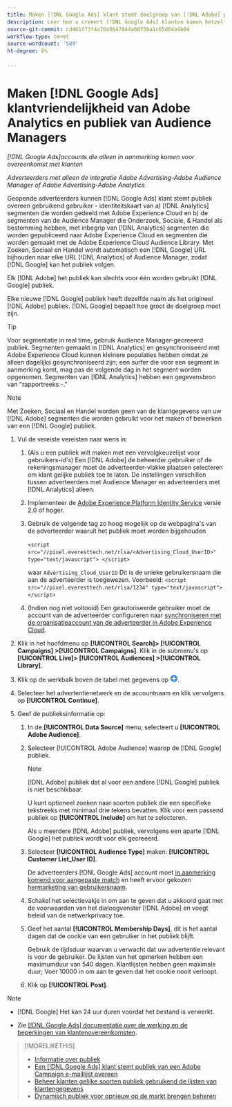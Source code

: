 ```yaml
---
title: Maken [!DNL Google Ads] klant stemt doelgroep van [!DNL Adobe] publiek
description: Leer hoe u creeert [!DNL Google Ads] klanten komen hetzelfde publiek aan als uw bestaande Adobe Analytics- en Audience Manager-publiek.
source-git-commit: cd461f73f4a70a5647844a6075ba1c65d64a9b04
workflow-type: tm+mt
source-wordcount: '589'
ht-degree: 0%

---
```


# Maken [!DNL Google Ads] klantvriendelijkheid van Adobe Analytics en publiek van Audience Managers

*[!DNL Google Ads]accounts die alleen in aanmerking komen voor overeenkomst met klanten*

*Adverteerders met alleen de integratie Adobe Advertising-Adobe Audience Manager of Adobe Advertising-Adobe Analytics*

Geopende adverteerders kunnen [!DNL Google Ads] klant stemt publiek overeen gebruikend gebruiker - identiteitskaart van a) [!DNL Analytics] segmenten die worden gedeeld met Adobe Experience Cloud en b) de segmenten van de Audience Manager die Onderzoek, Sociale, &amp; Handel als bestemming hebben, met inbegrip van [!DNL Analytics] segmenten die worden gepubliceerd naar Adobe Experience Cloud en segmenten die worden gemaakt met de Adobe Experience Cloud Audience Library. Met Zoeken, Sociaal en Handel wordt automatisch een [!DNL Google] URL bijhouden naar elke URL [!DNL Analytics] of Audience Manager, zodat [!DNL Google] kan het publiek volgen.

Elk [!DNL Adobe] het publiek kan slechts voor één worden gebruikt [!DNL Google] publiek.

Elke nieuwe [!DNL Google] publiek heeft dezelfde naam als het origineel [!DNL Adobe] publiek. [!DNL Google] bepaalt hoe groot de doelgroep moet zijn.

>[!TIP]
>
>Voor segmentatie in real time, gebruik Audience Manager-gecreeerd publiek. Segmenten gemaakt in [!DNL Analytics] en gesynchroniseerd met Adobe Experience Cloud kunnen kleinere populaties hebben omdat ze alleen dagelijks gesynchroniseerd zijn; een surfer die voor een segment in aanmerking komt, mag pas de volgende dag in het segment worden opgenomen. Segmenten van [!DNL Analytics] hebben een gegevensbron van &quot;rapportreeks -.&quot;

>[!NOTE]
>
>Met Zoeken, Sociaal en Handel worden geen van de klantgegevens van uw [!DNL Adobe] segmenten die worden gebruikt voor het maken of bewerken van een [!DNL Google] publiek.

1. Vul de vereiste vereisten naar wens in:

   1. (Als u een publiek wilt maken met een vervolgkeuzelijst voor gebruikers-id&#39;s) Een [!DNL Adobe] de beheerder gebruiker of de rekeningsmanager moet de adverteerder-vlakke plaatsen selecteren om klant gelijke publiek toe te laten. De instellingen verschillen tussen adverteerders met Audience Manager en adverteerders met [!DNL Analytics] alleen.

   1. Implementeer de [Adobe Experience Platform Identity Service](https://experienceleague.adobe.com/docs/id-service/using/home.html?lang=en) versie 2.0 of hoger.

   1. Gebruik de volgende tag zo hoog mogelijk op de webpagina&#39;s van de adverteerder waaruit het publiek moet worden bijgehouden

      `<script src="//pixel.everesttech.net/rlsa/<Advertising_Cloud_UserID>" type="text/javascript"> </script>`

      waar `Advertising_Cloud_UserID` Dit is de unieke gebruikersnaam die aan de adverteerder is toegewezen. Voorbeeld:  `<script src="//pixel.everesttech.net/rlsa/1234" type="text/javascript"> </script>`

   1. (Indien nog niet voltooid) Een geautoriseerde gebruiker moet de account van de adverteerder configureren naar [synchroniseren met de organisatieaccount van de adverteerder in Adobe Experience Cloud](/help/search-social-commerce/admin/sync-adobe-audiences.md).

1. Klik in het hoofdmenu op **[!UICONTROL Search]> [!UICONTROL Campaigns] >[!UICONTROL Campaigns]**. Klik in de submenu&#39;s op **[!UICONTROL Live]> [!UICONTROL Audiences] >[!UICONTROL Library]**.

1. Klik op de werkbalk boven de tabel met gegevens op ![Maken](/help/search-social-commerce/assets/add.png "Maken").

1. Selecteer het advertentienetwerk en de accountnaam en klik vervolgens op **[!UICONTROL Continue]**.

1. Geef de publieksinformatie op:

   1. In de **[!UICONTROL Data Source]** menu, selecteert u **[!UICONTROL Adobe Audience]**.

   1. Selecteer [!UICONTROL Adobe Audience] waarop de [!DNL Google] publiek.

      >[!NOTE]
      >
      >[!DNL Adobe] publiek dat al voor een andere [!DNL Google] publiek is niet beschikbaar.

      U kunt optioneel zoeken naar soorten publiek die een specifieke tekstreeks met minimaal drie tekens bevatten. Klik voor een passend publiek op **[!UICONTROL Include]** om het te selecteren.

      Als u meerdere [!DNL Adobe] publiek, vervolgens een aparte [!DNL Google] het publiek wordt voor elk gecreeerd.

   1. Selecteer **[!UICONTROL Audience Type]** maken: **[!UICONTROL Customer List_User ID]**.

      De adverteerders [!DNL Google Ads] account moet [in aanmerking komend voor aangepaste match](https://support.google.com/adspolicy/answer/6299717) en heeft ervoor gekozen [hermarketing van gebruikersnaam](https://support.google.com/google-ads/answer/9199250).

   1. Schakel het selectievakje in om aan te geven dat u akkoord gaat met de voorwaarden van het dialoogvenster [!DNL Adobe] en voegt beleid van de netwerkprivacy toe.

   1. Geef het aantal **[!UICONTROL Membership Days]**, dit is het aantal dagen dat de cookie van een gebruiker in het publiek blijft.

      Gebruik de tijdsduur waarvan u verwacht dat uw advertentie relevant is voor de gebruiker. De lijsten van het opmerken hebben een maximumduur van 540 dagen. Klantlijsten hebben geen maximale duur; Voer 10000 in om aan te geven dat het cookie nooit verloopt.

   1. Klik op **[!UICONTROL Post]**.

>[!NOTE]
>
>* [!DNL Google] Het kan 24 uur duren voordat het bestand is verwerkt.
>
>* Zie [[!DNL Google Ads] documentatie over de werking en de beperkingen van klantenovereenkomsten](https://support.google.com/displayvideo/answer/9539301).


>[!MORELIKETHIS]
>
>* [Informatie over publiek](audience-about.md)
>* [Een [!DNL Google Ads] klant stemt publiek van een Adobe Campaign e-maillijst overeen](google-audience-from-campaign-email-list.md)
>* [Beheer klanten gelijke soorten publiek gebruikend de lijsten van klantengegevens](audience-from-customer-data-list.md)
>* [Dynamisch publiek voor opnieuw op de markt brengen beheren](audience-dynamic-remarketing-manage.md)

